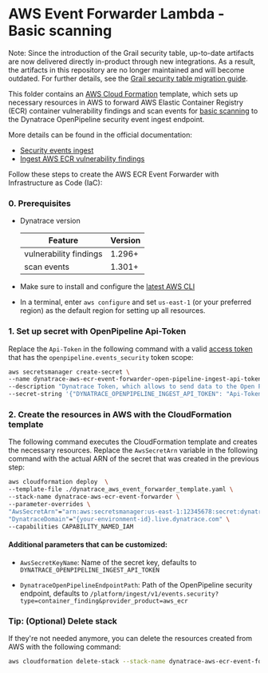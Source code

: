 # AWS Event Forwarder Lambda - Basic scanning
Note: Since the introduction of the Grail security table, up-to-date artifacts are now delivered directly in-product through new integrations. 
As a result, the artifacts in this repository are no longer maintained and will become outdated. 
For further details, see the [Grail security table migration guide](https://docs.dynatrace.com/docs/secure/threat-observability/migration).

This folder contains an [AWS Cloud Formation](https://aws.amazon.com/cloudformation/) template, which sets up necessary resources in AWS to forward AWS Elastic Container Registry (ECR) container vulnerability findings and scan events for [basic scanning](https://docs.aws.amazon.com/AmazonECR/latest/userguide/image-scanning-basic.html) to the Dynatrace OpenPipeline security event ingest endpoint.

More details can be found in the official documentation:

- [Security events ingest](https://dt-url.net/1d63p0v)
- [Ingest AWS ECR vulnerability findings](https://dt-url.net/tz03pa8)

Follow these steps to create the AWS ECR Event Forwarder with Infrastructure as Code (IaC):

### 0. Prerequisites

- Dynatrace version

  | Feature                | Version |
  | ---------------------- | ------- |
  | vulnerability findings | 1.296+  |
  | scan events            | 1.301+  |

- Make sure to install and configure the [latest AWS CLI](https://docs.aws.amazon.com/cli/latest/userguide/getting-started-install.html)
- In a terminal, enter `aws configure` and set `us-east-1` (or your preferred region) as the default region for setting up all resources.

### 1. Set up secret with OpenPipeline Api-Token

Replace the `Api-Token` in the following command with a valid [access token](https://docs.dynatrace.com/docs/manage/access-control/access-tokens) that has the `openpipeline.events_security` token scope:

```bash
aws secretsmanager create-secret \
--name dynatrace-aws-ecr-event-forwarder-open-pipeline-ingest-api-token \
--description "Dynatrace Token, which allows to send data to the Open Pipeline endpoint." \
--secret-string '{"DYNATRACE_OPENPIPELINE_INGEST_API_TOKEN": "Api-Token"}'
```

### 2. Create the resources in AWS with the CloudFormation template

The following command executes the CloudFormation template and creates the necessary resources. Replace the `AwsSecretArn` variable in the following command with the actual ARN of the secret that was created in the previous step:

```bash
aws cloudformation deploy  \
--template-file ./dynatrace_aws_event_forwarder_template.yaml \
--stack-name dynatrace-aws-ecr-event-forwarder \
--parameter-overrides \
"AwsSecretArn"="arn:aws:secretsmanager:us-east-1:12345678:secret:dynatrace-aws-ecr-event-forwarder-open-pipeline-ingest-api-token-testxyz" \
"DynatraceDomain"="{your-environment-id}.live.dynatrace.com" \
--capabilities CAPABILITY_NAMED_IAM
```

#### Additional parameters that can be customized:

- `AwsSecretKeyName`: Name of the secret key, defaults to `DYNATRACE_OPENPIPELINE_INGEST_API_TOKEN`

- `DynatraceOpenPipelineEndpointPath`: Path of the OpenPipeline security endpoint, defaults to `/platform/ingest/v1/events.security?type=container_finding&provider_product=aws_ecr`

### Tip: (Optional) Delete stack

If they're not needed anymore, you can delete the resources created from AWS with the following command:

```bash
aws cloudformation delete-stack --stack-name dynatrace-aws-ecr-event-forwarder
```
